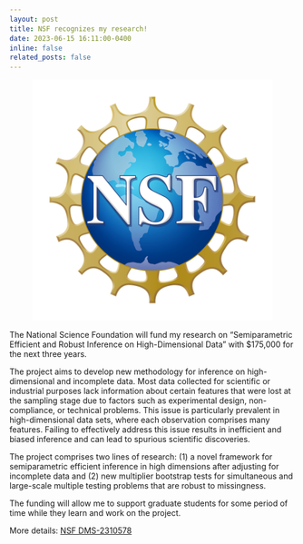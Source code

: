 ```yaml
---
layout: post
title: NSF recognizes my research!
date: 2023-06-15 16:11:00-0400
inline: false
related_posts: false
---
```

   <div class="news-post float-right">
                    <figure>
                        <picture>
                            <source class="responsive-img-srcset" media="(max-width: 480px)" srcset="/assets/img/NSF_Official_logo_High_Res_1200ppi-copy-480.webp">
                            </source>
                            <source class="responsive-img-srcset" media="(max-width: 800px)" srcset="/assets/img/NSF_Official_logo_High_Res_1200ppi-copy-800.webp">
                            </source>
                            <source class="responsive-img-srcset" media="(max-width: 1400px)" srcset="/assets/img/NSF_Official_logo_High_Res_1200ppi-copy-1400.webp">
                            </source>
                            <img src="/assets/img/NSF_Official_logo_High_Res_1200ppi-copy.png" class="img-fluid z-depth-1 rounded" width="auto" height="auto" alt="NSF_Official_logo_High_Res_1200ppi-copy.png" onerror="this.onerror=null; $('.responsive-img-srcset').remove();">
                        </picture>
                    </figure>
                </div>
                <div>
                    <p>
                    The National Science Foundation will fund my research on “Semiparametric Efficient and Robust Inference on High-Dimensional Data” with $175,000 for the next three years.
                    </p>
                    <p>
                    The project aims to develop new methodology for inference on high-dimensional and incomplete data. Most data collected for scientific or industrial purposes lack information                      about certain features that were lost at the sampling stage due to factors such as experimental design, non-compliance, or technical problems. This issue is particularly                          prevalent in high-dimensional data sets, where each observation comprises many features. Failing to effectively address this issue results in inefficient and biased inference                     and can lead to spurious scientific discoveries.
                    </p>
                    <p>
                    The project comprises two lines of research: (1) a novel framework for semiparametric efficient inference in high dimensions after adjusting for incomplete data and (2) new                       multiplier bootstrap tests for simultaneous and large-scale multiple testing problems that are robust to missingness.
                    </p>
                    <p>               
                    The funding will allow me to support graduate students for some period of time while they learn and work on the project.
                    </p>
                    <p>
                    More details: <a href="https://www.nsf.gov/awardsearch/showAward?AWD_ID=2310578&HistoricalAwards=false">NSF DMS-2310578</a>
                    </p>
                </div>
